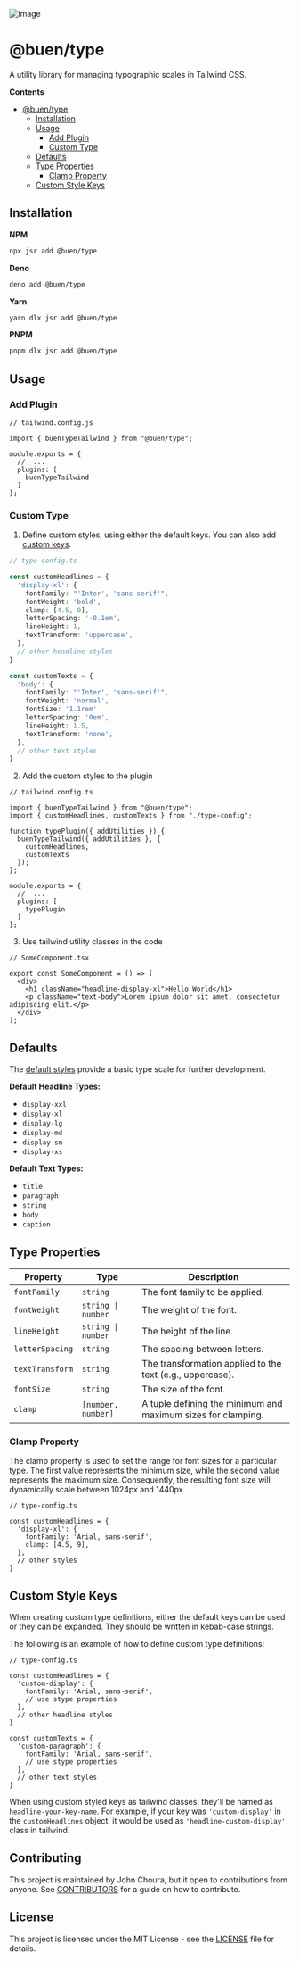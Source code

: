 ![image](https://github.com/johnchourajr/buen-type/assets/6431920/0d383554-fe9a-4177-8907-796d9e5b33c7)

# @buen/type

A utility library for managing typographic scales in Tailwind CSS.

**Contents**
- [@buen/type](#buentype)
  - [Installation](#installation)
  - [Usage](#usage)
    - [Add Plugin](#add-plugin)
    - [Custom Type](#custom-type)
  - [Defaults](#defaults)
  - [Type Properties](#type-properties)
    - [Clamp Property](#clamp-property)
  - [Custom Style Keys](#custom-style-keys)

## Installation

**NPM**
```bash
npx jsr add @buen/type
```

**Deno**
```bash
deno add @buen/type
```

**Yarn**
```bash
yarn dlx jsr add @buen/type
```

**PNPM**
```bash
pnpm dlx jsr add @buen/type
```

## Usage

### Add Plugin

```tsx
// tailwind.config.js

import { buenTypeTailwind } from "@buen/type";

module.exports = {
  //  ...
  plugins: [
    buenTypeTailwind
  ]
};
```

### Custom Type

1. Define custom styles, using either the default keys. You can also add [custom keys](#custom-style-keys).

```ts
// type-config.ts

const customHeadlines = {
  'display-xl': {
    fontFamily: "'Inter', 'sans-serif'",
    fontWeight: 'bold',
    clamp: [4.5, 9],
    letterSpacing: '-0.1em',
    lineHeight: 1,
    textTransform: 'uppercase',
  },
  // other headline styles
}

const customTexts = {
  'body': {
    fontFamily: "'Inter', 'sans-serif'",
    fontWeight: 'normal',
    fontSize: '1.1rem'
    letterSpacing: '0em',
    lineHeight: 1.5,
    textTransform: 'none',
  },
  // other text styles
}
```

2. Add the custom styles to the plugin

```tsx
// tailwind.config.ts

import { buenTypeTailwind } from "@buen/type";
import { customHeadlines, customTexts } from "./type-config";

function typePlugin({ addUtilities }) {
  buenTypeTailwind({ addUtilities }, {
    customHeadlines,
    customTexts
  });
};

module.exports = {
  //  ...
  plugins: [
    typePlugin
  ]
};
```

3. Use tailwind utility classes in the code

```tsx
// SomeComponent.tsx

export const SomeComponent = () => (
  <div>
    <h1 className="headline-display-xl">Hello World</h1>
    <p className="text-body">Lorem ipsum dolor sit amet, consectetur adipiscing elit.</p>
  </div>
);

```

## Defaults
The [default styles](https://github.com/johnchourajr/buen-type/blob/main/src/defaults.ts) provide a basic type scale for further development.

**Default Headline Types:**
- `display-xxl`
- `display-xl`
- `display-lg`
- `display-md`
- `display-sm`
- `display-xs`

**Default Text Types:**
- `title`
- `paragraph`
- `string`
- `body`
- `caption`

## Type Properties

| Property        | Type               | Description                                                  |
| --------------- | ------------------ | ------------------------------------------------------------ |
| `fontFamily`    | `string`           | The font family to be applied.                               |
| `fontWeight`    | `string \| number` | The weight of the font.                                      |
| `lineHeight`    | `string \| number` | The height of the line.                                      |
| `letterSpacing` | `string`           | The spacing between letters.                                 |
| `textTransform` | `string`           | The transformation applied to the text (e.g., uppercase).    |
| `fontSize`      | `string`           | The size of the font.                                        |
| `clamp`         | `[number, number]` | A tuple defining the minimum and maximum sizes for clamping. |

### Clamp Property

The clamp property is used to set the range for font sizes for a particular type. The first value represents the minimum size, while the second value represents the maximum size. Consequently, the resulting font size will dynamically scale between 1024px and 1440px.

```tsx
// type-config.ts

const customHeadlines = {
  'display-xl': {
    fontFamily: 'Arial, sans-serif',
    clamp: [4.5, 9],
  },
  // other styles
}
```

## Custom Style Keys

When creating custom type definitions, either the default keys can be used or they can be expanded. They should be written in kebab-case strings.

The following is an example of how to define custom type definitions:

```tsx
// type-config.ts

const customHeadlines = {
  'custom-display': {
    fontFamily: 'Arial, sans-serif',
    // use stype properties
  },
  // other headline styles
}

const customTexts = {
  'custom-paragraph': {
    fontFamily: 'Arial, sans-serif',
    // use stype properties
  },
  // other text styles
}
```

When using custom styled keys as tailwind classes, they'll be named as `headline-your-key-name`. For example, if your key was `'custom-display'` in the `customHeadlines` object, it would be used as `'headline-custom-display'` class in tailwind.

## Contributing

This project is maintained by John Choura, but it open to contributions from anyone. See [CONTRIBUTORS](https://github.com/johnchourajr/buen-type/blob/main/CONTRIBUTORS.md) for a guide on how to contribute.

## License

This project is licensed under the MIT License - see the [LICENSE](https://github.com/johnchourajr/buen-type/blob/main/LICENSE) file for details.
